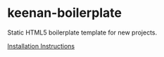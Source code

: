 keenan-boilerplate
==================

Static HTML5 boilerplate template for new projects.

[Installation Instructions](http://keenanstaffieri.com/static-html5-boilerplate-gulpjs/)